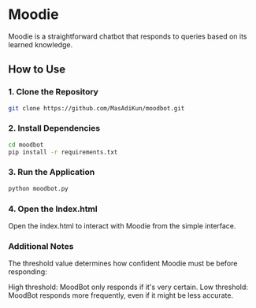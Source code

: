 # Moodie

Moodie is a straightforward chatbot that responds to queries based on its learned knowledge.

## How to Use

### 1. Clone the Repository

```bash
git clone https://github.com/MasAdiKun/moodbot.git
```

### 2. Install Dependencies

```bash
cd moodbot
pip install -r requirements.txt
```

### 3. Run the Application

```bash
python moodbot.py
```
### 4. Open the Index.html
Open the index.html to interact with Moodie from the simple interface.

### Additional Notes

The threshold value determines how confident Moodie must be before responding:

High threshold: MoodBot only responds if it's very certain.
Low threshold: MoodBot responds more frequently, even if it might be less accurate.
